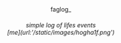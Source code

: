 <header>
<center>faglog_<center><h6><text>simple log of lifes events   <br>
[me](url:'/static/images/hogha1f.png')
     
